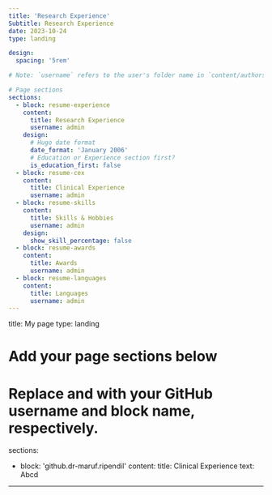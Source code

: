 ```yaml
---
title: 'Research Experience'
Subtitle: Research Experience
date: 2023-10-24
type: landing

design:
  spacing: '5rem'

# Note: `username` refers to the user's folder name in `content/authors/`

# Page sections
sections:
  - block: resume-experience
    content:
      title: Research Experience
      username: admin
    design:
      # Hugo date format
      date_format: 'January 2006'
      # Education or Experience section first?
      is_education_first: false
  - block: resume-cex
    content:
      title: Clinical Experience
      username: admin
  - block: resume-skills
    content:
      title: Skills & Hobbies
      username: admin
    design:
      show_skill_percentage: false
  - block: resume-awards
    content:
      title: Awards
      username: admin
  - block: resume-languages
    content:
      title: Languages
      username: admin
---
```

title: My page
type: landing

# Add your page sections below
# Replace <USERNAME> and <BLOCK-NAME> with your GitHub username and block name, respectively.
sections:
  - block: 'github.dr-maruf.ripendil'
    content:
      title: Clinical Experience
      text: Abcd
---
